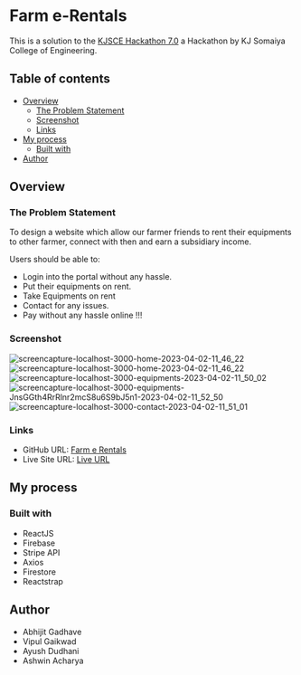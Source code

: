 # Farm e-Rentals

This is a solution to the [KJSCE Hackathon 7.0](https://devfolio.co/kjscehack7) a Hackathon by KJ Somaiya College of Engineering.  

## Table of contents

- [Overview](#overview)
  - [The Problem Statement](#the-challenge)
  - [Screenshot](#screenshot)
  - [Links](#links)
- [My process](#my-process)
  - [Built with](#built-with)
- [Author](#author)

## Overview

### The Problem Statement
To design a website which allow our farmer friends to rent their equipments to other farmer, connect with then and earn a subsidiary income.

Users should be able to:

- Login into the portal without any hassle.
- Put their equipments on rent.
- Take Equipments on rent
- Contact for any issues.
- Pay without any hassle online !!!

### Screenshot

![screencapture-localhost-3000-home-2023-04-02-11_46_22](https://user-images.githubusercontent.com/87590123/229335192-b3f16736-c3bf-43bb-85dd-0bd90a9e82b8.png)
![screencapture-localhost-3000-home-2023-04-02-11_46_22](https://user-images.githubusercontent.com/87590123/229335366-2184f6c5-21a1-4430-9f9c-6403a3c45917.png)
![screencapture-localhost-3000-equipments-2023-04-02-11_50_02](https://user-images.githubusercontent.com/87590123/229335578-34946ad3-32fd-4ac5-979f-cf5056ff4ed0.png)
![screencapture-localhost-3000-equipments-JnsGGth4RrRlnr2mcS8u6S9bJ5n1-2023-04-02-11_52_50](https://user-images.githubusercontent.com/87590123/229336228-f0d1ba5f-d3c5-4ec9-977b-528a7f2c3623.png)
![screencapture-localhost-3000-contact-2023-04-02-11_51_01](https://user-images.githubusercontent.com/87590123/229336253-ecfc93e6-6c4b-42c8-85f6-8127b49a592a.png)


### Links

- GitHub URL: [Farm e Rentals](https://github.com/ayush-dudhani/module-not-found)
- Live Site URL: [Live URL]()

## My process

### Built with

- ReactJS
- Firebase
- Stripe API
- Axios
- Firestore
- Reactstrap

## Author


- Abhijit Gadhave
- Vipul Gaikwad
- Ayush Dudhani
- Ashwin Acharya

